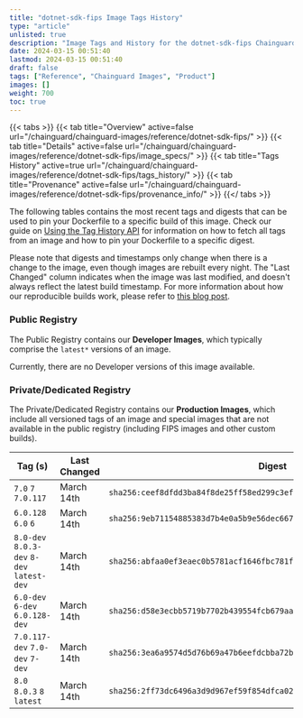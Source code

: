 ```yaml
---
title: "dotnet-sdk-fips Image Tags History"
type: "article"
unlisted: true
description: "Image Tags and History for the dotnet-sdk-fips Chainguard Image"
date: 2024-03-15 00:51:40
lastmod: 2024-03-15 00:51:40
draft: false
tags: ["Reference", "Chainguard Images", "Product"]
images: []
weight: 700
toc: true
---
```


{{< tabs >}}
{{< tab title="Overview" active=false url="/chainguard/chainguard-images/reference/dotnet-sdk-fips/" >}}
{{< tab title="Details" active=false url="/chainguard/chainguard-images/reference/dotnet-sdk-fips/image_specs/" >}}
{{< tab title="Tags History" active=true url="/chainguard/chainguard-images/reference/dotnet-sdk-fips/tags_history/" >}}
{{< tab title="Provenance" active=false url="/chainguard/chainguard-images/reference/dotnet-sdk-fips/provenance_info/" >}}
{{</ tabs >}}

The following tables contains the most recent tags and digests that can be used to pin your Dockerfile to a specific build of this image. Check our guide on [Using the Tag History API](/chainguard/chainguard-images/using-the-tag-history-api/) for information on how to fetch all tags from an image and how to pin your Dockerfile to a specific digest.

Please note that digests and timestamps only change when there is a change to the image, even though images are rebuilt every night. The "Last Changed" column indicates when the image was last modified, and doesn't always reflect the latest build timestamp. For more information about how our reproducible builds work, please refer to [this blog post](https://www.chainguard.dev/unchained/reproducing-chainguards-reproducible-image-builds).

### Public Registry
The Public Registry contains our **Developer Images**, which typically comprise the `latest*` versions of an image.

Currently, there are no Developer versions of this image available.

### Private/Dedicated Registry
The Private/Dedicated Registry contains our **Production Images**, which include all versioned tags of an image and special images that are not available in the public registry (including FIPS images and other custom builds).

| Tag (s)                                     | Last Changed | Digest                                                                    |
|---------------------------------------------|--------------|---------------------------------------------------------------------------|
|  `7.0` `7` `7.0.117`                        | March 14th   | `sha256:ceef8dfdd3ba84f8de25ff58ed299c3efca0fdc6760d62b2040d88df9136dea8` |
|  `6.0.128` `6.0` `6`                        | March 14th   | `sha256:9eb71154885383d7b4e0a5b9e56dec667fd2f9e92a0ec24c3b40f659b27d3510` |
|  `8.0-dev` `8.0.3-dev` `8-dev` `latest-dev` | March 14th   | `sha256:abfaa0ef3eaec0b5781acf1646fbc781fcb87bd3fa1792f8b3fedcd6088c39c0` |
|  `6.0-dev` `6-dev` `6.0.128-dev`            | March 14th   | `sha256:d58e3ecbb5719b7702b439554fcb679aab55eac3d7965b83de3b96ddc8bf6e98` |
|  `7.0.117-dev` `7.0-dev` `7-dev`            | March 14th   | `sha256:3ea6a9574d5d76b69a47b6eefdcbba72bb9ccaf13df8ab7a2807229cc3fb4105` |
|  `8.0` `8.0.3` `8` `latest`                 | March 14th   | `sha256:2ff73dc6496a3d9d967ef59f854dfca02889bdef270c709fadea1aa9f06aa09e` |

